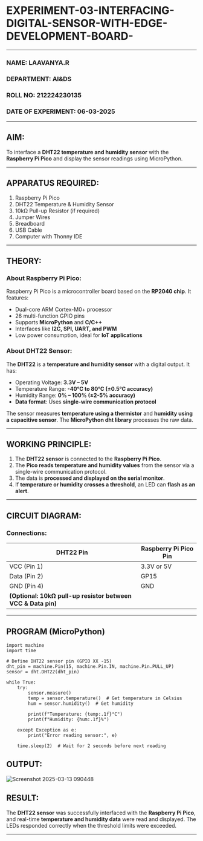 # EXPERIMENT-03-INTERFACING-DIGITAL-SENSOR-WITH-EDGE-DEVELOPMENT-BOARD-
 
---

### NAME: LAAVANYA.R
### DEPARTMENT: AI&DS 
### ROLL NO: 212224230135  
### DATE OF EXPERIMENT: 06-03-2025 

---

## **AIM:**  
To interface a **DHT22 temperature and humidity sensor** with the **Raspberry Pi Pico** and display the sensor readings using MicroPython.

---

## **APPARATUS REQUIRED:**  
1. Raspberry Pi Pico  
2. DHT22 Temperature & Humidity Sensor  
3. 10kΩ Pull-up Resistor (if required)  
4. Jumper Wires  
5. Breadboard  
6. USB Cable  
7. Computer with Thonny IDE  

---

## **THEORY:**  
### **About Raspberry Pi Pico:**  
Raspberry Pi Pico is a microcontroller board based on the **RP2040 chip**. It features:  
- Dual-core ARM Cortex-M0+ processor  
- 26 multi-function GPIO pins  
- Supports **MicroPython** and **C/C++**  
- Interfaces like **I2C, SPI, UART, and PWM**  
- Low power consumption, ideal for **IoT applications**  

### **About DHT22 Sensor:**  
The **DHT22** is a **temperature and humidity sensor** with a digital output. It has:  
- Operating Voltage: **3.3V – 5V**  
- Temperature Range: **-40°C to 80°C (±0.5°C accuracy)**  
- Humidity Range: **0% – 100% (±2-5% accuracy)**  
- **Data format**: Uses **single-wire communication protocol**  

The sensor measures **temperature using a thermistor** and **humidity using a capacitive sensor**. The **MicroPython dht library** processes the raw data.

---

## **WORKING PRINCIPLE:**  
1. The **DHT22 sensor** is connected to the **Raspberry Pi Pico**.  
2. The **Pico reads temperature and humidity values** from the sensor via a single-wire communication protocol.  
3. The data is **processed and displayed on the serial monitor**.  
4. If **temperature or humidity crosses a threshold**, an LED can **flash as an alert**.  

---

## **CIRCUIT DIAGRAM:**  
### **Connections:**  

| DHT22 Pin | Raspberry Pi Pico Pin |
|-----------|----------------------|
| VCC (Pin 1) | 3.3V or 5V |
| Data (Pin 2) | GP15 |
| GND (Pin 4) | GND |
| **(Optional: 10kΩ pull-up resistor between VCC & Data pin)** | |

---

## **PROGRAM (MicroPython)**  
```
import machine
import time

# Define DHT22 sensor pin (GPIO XX -15)
dht_pin = machine.Pin(15, machine.Pin.IN, machine.Pin.PULL_UP)
sensor = dht.DHT22(dht_pin)

while True:
    try:
        sensor.measure()
        temp = sensor.temperature()  # Get temperature in Celsius
        hum = sensor.humidity()  # Get humidity

        print(f"Temperature: {temp:.1f}°C")
        print(f"Humidity: {hum:.1f}%")

    except Exception as e:
        print("Error reading sensor:", e)

    time.sleep(2)  # Wait for 2 seconds before next reading
```

## **OUTPUT:**  
 
![Screenshot 2025-03-13 090448](https://github.com/user-attachments/assets/42cf0280-adaa-48ed-bdcf-c76a3b563bfb)


  


## **RESULT:**  
The **DHT22 sensor** was successfully interfaced with the **Raspberry Pi Pico**, and real-time **temperature and humidity data** were read and displayed. The LEDs responded correctly when the threshold limits were exceeded.

---

 
